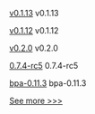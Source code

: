 
[v0.1.13](https://github.com/hyperledger/firefly-common/releases/tag/v0.1.13) v0.1.13

[v0.1.12](https://github.com/hyperledger/firefly-common/releases/tag/v0.1.12) v0.1.12

[v0.2.0](https://github.com/hyperledger/aries-framework-javascript/releases/tag/v0.2.0) v0.2.0

[0.7.4-rc5](https://github.com/hyperledger/aries-cloudagent-python/releases/tag/0.7.4-rc5) 0.7.4-rc5

[bpa-0.11.3](https://github.com/hyperledger-labs/business-partner-agent-chart/releases/tag/bpa-0.11.3) bpa-0.11.3


[See more >>>](https://start-here.hyperledger.org/releases)
